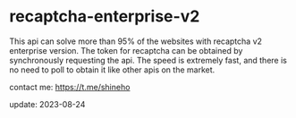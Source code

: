 # recaptcha-enterprise-v2
This api can solve more than 95% of the websites with recaptcha v2 enterprise version. The token for recaptcha can be obtained by synchronously requesting the api. The speed is extremely fast, and there is no need to poll to obtain it like other apis on the market.

contact me: https://t.me/shineho

update: 2023-08-24
